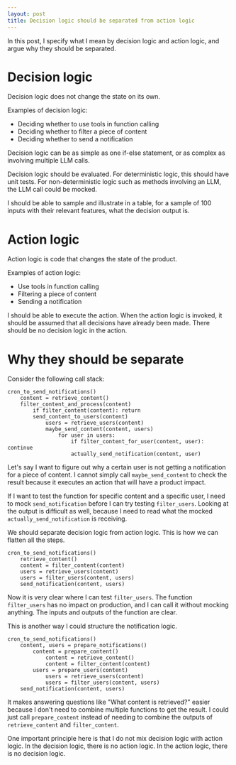 ```yaml
---
layout: post
title: Decision logic should be separated from action logic
---
```

In this post, I specify what I mean by decision logic and action logic, and argue why they should be separated.

# Decision logic

Decision logic does not change the state on its own.

Examples of decision logic:
- Deciding whether to use tools in function calling
- Deciding whether to filter a piece of content
- Deciding whether to send a notification

Decision logic can be as simple as one if-else statement, or as complex as involving multiple LLM calls.

Decision logic should be evaluated. For deterministic logic, this should have unit tests. For non-deterministic logic such as methods involving an LLM, the LLM call could be mocked.

I should be able to sample and illustrate in a table, for a sample of 100 inputs with their relevant features, what the decision output is.

# Action logic

Action logic is code that changes the state of the product.

Examples of action logic:
- Use tools in function calling
- Filtering a piece of content
- Sending a notification

I should be able to execute the action. When the action logic is invoked, it should be assumed that all decisions have already been made. There should be no decision logic in the action.


# Why they should be separate

Consider the following call stack:

```
cron_to_send_notifications()
	content = retrieve_content()
	filter_content_and_process(content)
		if filter_content(content): return
		send_content_to_users(content)
			users = retrieve_users(content)
			maybe_send_content(content, users)
				for user in users:
					if filter_content_for_user(content, user): continue
					actually_send_notification(content, user)					
```

Let's say I want to figure out why a certain user is not getting a notification for a piece of content. I cannot simply call `maybe_send_content` to check the result because it executes an action that will have a product impact.

If I want to test the function for specific content and a specific user, I need to mock `send_notification` before I can try testing `filter_users`. Looking at the output is difficult as well, because I need to read what the mocked `actually_send_notification` is receiving.

We should separate decision logic from action logic. This is how we can flatten all the steps.

```
cron_to_send_notifications()
	retrieve_content()
	content = filter_content(content)
	users = retrieve_users(content)
	users = filter_users(content, users)
	send_notification(content, users)
```

Now it is very clear where I can test `filter_users`. The function `filter_users` has no impact on production, and I can call it without mocking anything. The inputs and outputs of the function are clear.

This is another way I could structure the notification logic.

```
cron_to_send_notifications()
	content, users = prepare_notifications()
		content = prepare_content()
			content = retrieve_content()
			content = filter_content(content)
		users = prepare_users(content)
			users = retrieve_users(content)
			users = filter_users(content, users)
	send_notification(content, users)
```

It makes answering questions like "What content is retrieved?" easier because I don't need to combine multiple functions to get the result. I could just call `prepare_content` instead of needing to combine the outputs of `retrieve_content` and `filter_content`.

One important principle here is that I do not mix decision logic with action logic. In the decision logic, there is no action logic. In the action logic, there is no decision logic.